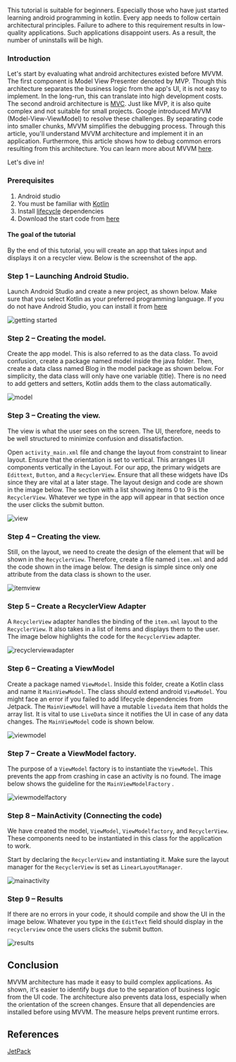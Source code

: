  

This tutorial is suitable for beginners. Especially those who have just started learning android programming in kotlin. Every app needs to follow certain architectural principles. Failure to adhere to this requirement results in low-quality applications. Such applications disappoint users. As a result, the number of uninstalls will be high.
### Introduction
Let's start by evaluating what android architectures existed before MVVM. The first component is Model View Presenter denoted by MVP. Though this architecture separates the business logic from the app's UI, it is not easy to implement. In the long-run, this can translate into high development costs. The second android architecture is [MVC](https://openclassrooms.com/en/courses/4661936-develop-your-first-android-application/4679186-learn-the-model-view-controller-pattern#:~:text=Most%20Android%20developers%20use%20a,apply%20to%20our%20TopQuiz%20application.). Just like MVP, it is also quite complex and not suitable for small projects. Google introduced MVVM (Model-View-ViewModel)  to resolve these challenges. By separating code into smaller chunks, MVVM simplifies the debugging process. Through this article, you'll understand MVVM architecture and implement it in an application. Furthermore, this article shows how to debug common errors resulting from this architecture. You can learn more about MVVM [here](https://developer.android.com/topic/libraries/architecture/viewmodel?gclid=Cj0KCQiA7qP9BRCLARIsABDaZzhDtIsNoyAcuVYiA3F3smhaKd4THplNIp1nDr-KGB_XWkzZxiIvrVAaAjYKEALw_wcB&gclsrc=aw.ds).

Let's dive in!



### Prerequisites
1. Android studio
2. You must be familiar with [Kotlin](https://developer.android.com/kotlin/campaign/learn?gclid=Cj0KCQiA7qP9BRCLARIsABDaZzh1wodOJn7w8kKTtWq8yNFlx9xoqzEE_cU2KkCO2Ecdyyr2frGOVjQaAlSuEALw_wcB&gclsrc=aw.ds)
3. Install [lifecycle](https://developer.android.com/jetpack/androidx/releases/lifecycle) dependencies
4. Download the start code from [here](https://github.com/WanjaMIKE/MVVMExample)

#### The goal of the tutorial
By the end of this tutorial, you will create an app that takes input and displays it on a recycler view. Below is the screenshot of the app.

### Step 1 – Launching Android Studio.
Launch Android Studio and create a new project, as shown below. Make sure that you select Kotlin as your preferred programming language. If you do not have Android Studio, you can install it from [here](https://developer.android.com/studio?gclid=Cj0KCQiA7qP9BRCLARIsABDaZzieBJWjBnokDdH6b0gQchoqudRXNohAGp_noSqALLuSlYuwA6EB5T4aAntwEALw_wcB&gclsrc=aw.ds)

![getting started](/engineering-education/implementing-mvvm-architecture-in-android-using-kotlin/getting-started.png)

### Step 2 – Creating the model.
Create the app model. This is also referred to as the data class. To avoid confusion, create a package named model inside the java folder. Then, create a data class named Blog in the model package as shown below. For simplicity, the data class will only have one variable (title). There is no need to add getters and setters, Kotlin adds them to the class automatically.

![model](/engineering-education/implementing-mvvm-architecture-in-android-using-kotlin/model.png)

### Step 3 – Creating the view.
The view is what the user sees on the screen. The UI, therefore, needs to be well structured to minimize confusion and dissatisfaction.

Open `activity_main.xml` file and change the layout from constraint to linear layout. Ensure that the orientation is set to vertical. This arranges UI components vertically in the Layout. For our app, the primary widgets are `Edittext`, `Button`, and a `RecyclerView`. Ensure that all these widgets have IDs since they are vital at a later stage. The layout design and code are shown in the image below. The section with a list showing items 0 to 9 is the `RecyclerView`. Whatever we type in the app will appear in that section once the user clicks the submit button.

![view](/engineering-education/implementing-mvvm-architecture-in-android-using-kotlin/view.png)

### Step 4 – Creating the view.
Still, on the layout, we need to create the design of the element that will be shown in the `RecyclerView`. Therefore, create a file named `item.xml` and add the code shown in the image below. The design is simple since only one attribute from the data class is shown to the user.

![itemview](/engineering-education/implementing-mvvm-architecture-in-android-using-kotlin/itemview.png)

### Step 5 – Create a RecyclerView Adapter
A `RecyclerView` adapter handles the binding of the `item.xml` layout to the `RecyclerView`. It also takes in a list of items and displays them to the user. The image below highlights the code for the `RecyclerView` adapter.

![recyclerviewadapter](/engineering-education/implementing-mvvm-architecture-in-android-using-kotlin/recycleradapter.png)

### Step 6 – Creating a ViewModel
Create a package named `ViewModel`. Inside this folder, create a Kotlin class and name it `MainViewModel`. The class should extend android `ViewModel`. You might face an error if you failed to add lifecycle dependencies from Jetpack. The `MainViewModel` will have a mutable `livedata` item that holds the array list. It is vital to use `LiveData` since it notifies the UI in case of any data changes. The `MainViewModel` code is shown below.

![viewmodel](/engineering-education/implementing-mvvm-architecture-in-android-using-kotlin/viewmodel.png)

### Step 7 – Create a ViewModel factory.
The purpose of a `ViewModel` factory is to instantiate the `ViewModel`. This prevents the app from crashing in case an activity is no found. The image below shows the guideline for the `MainViewModelFactory` .

![viewmodelfactory](/engineering-education/implementing-mvvm-architecture-in-android-using-kotlin/viewmodelfactory.png)

### Step 8 – MainActivity (Connecting the code)
We have created the model, `ViewModel`, `ViewModelfactory`, and `RecyclerView`. These components need to be instantiated in this class for the application to work.

Start by declaring the `RecyclerView` and instantiating it. Make sure the layout manager for the `RecyclerView` is set as `LinearLayoutManager`.

![mainactivity](/engineering-education/implementing-mvvm-architecture-in-android-using-kotlin/mainactivity.png)

### Step 9 – Results
If there are no errors in your code, it should compile and show the UI in the image below. Whatever you type in the `EditText` field should display in the `recyclerview` once the users clicks the submit button.

![results](/engineering-education/implementing-mvvm-architecture-in-android-using-kotlin/result.png)

## Conclusion
MVVM architecture has made it easy to build complex applications. As shown, it's easier to identify bugs due to the separation of business logic from the UI code. The architecture also prevents data loss, especially when the orientation of the screen changes. Ensure that all dependencies are installed before using MVVM. The measure helps prevent runtime errors.

## References
[JetPack](https://developer.android.com/jetpack/guide)

